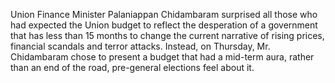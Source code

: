 Union Finance Minister Palaniappan Chidambaram surprised all those who had expected the Union budget to reflect the desperation of a government that has less than 15 months to change the current narrative of rising prices, financial scandals and terror attacks. Instead, on Thursday, Mr. Chidambaram chose to present a budget that had a mid-term aura, rather than an end of the road, pre-general elections feel about it.
